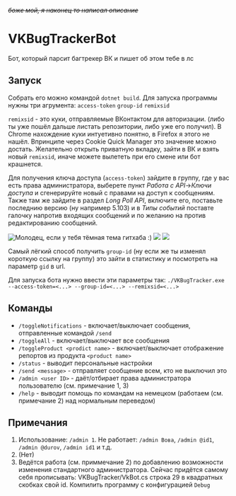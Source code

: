 ~~_боже мой, я наконец то написал описание_~~

# VKBugTrackerBot

Бот, который парсит багтрекер ВК и пишет об этом тебе в лс

## Запуск

Собрать его можно командой `dotnet build`. Для запуска программы нужны три агрумента: `access-token` `group-id` `remixsid`

`remixsid` - это куки, отправляемые ВКонтактом для авторизации. (либо ты уже пошёл дальше листать репозитории, либо уже его получил).
В Chrome нахождение куки интуетивно понятно, в Firefox я этого не нашёл. Впринципе через Cookie Quick Manager это значение можно достать.
Желательно открыть приватную вкладку, зайти в ВК и взять новый `remixsid`, иначе можете вылететь при его смене или бот крашнется.

Для получения ключа доступа (`access-token`) зайдите в группу, где у вас есть права администратора, выберете пункт _Работа с API_->_Ключи доступа_ и сгенерируйте новый с правами на доступ к сообщениям.
Также там же зайдите в раздел _Long Poll API_, включите его, поставьте последнию версию (ну например 5.103) и в _Типы событий_ поставте галочку напротив входящих сообщений и по желанию на против редактированию сообщений.

![Молодец, если у тебя тёмная тема гитхаба :)](https://sun3-10.userapi.com/wUQKtd-oUKBpx3y_XvMgAIjkXuR0l8urb8oMew/T26M3Cb5OSM.jpg)
![](https://sun3-13.userapi.com/nswWvrk4_vQIGijD8kqI0FwnE2HjBR7CgXAawg/hMFC0Zvcodc.jpg)
![](https://sun3-13.userapi.com/CW1fTiNujTaf20_Fgiti1s0Uf0ODvbYyizBn4A/sRpb6kILDjc.jpg)

Самый лёгкий способ получить `group-id` (ну если же ты изменял короткую ссылку на группу) это зайти в статистику и посмотреть на параметр `gid` в url.

Для запуска бота нужно ввести эти параметры так: `./VKBugTracker.exe --access-token=<...> --group-id=<...> --remixsid=<...>`

## Команды
* `/toggleNotifications` - включает/выключает сообщения, отправленные командой `/send`
* `/toggleAll` - включает/выключает все сообщения
* `/toggleProduct <prodict name>` - включает/выключает отображение репортов из продукта `<product name>` 
* `/status` - выводит персональные настройки
* `/send <message>` - отправляет сообщение всем, кто не выключил это
* `/admin <user ID>` - даёт/отбирает права администратора пользователю (см. примечание 1, 3)
* `/help` - выводит помощь по командам на немецком (работаем (см. примечание 2) над нормальным переведом)

## Примечания

1. Использование: `/admin 1`. Не работает: `/admin Вова`, `/admin @id1`, `/admin @durov`, `/admin id1` и т.д.
2. (Нет)
3. Ведётся работа (см. приммечание 2) по добавлению возможности изменения стандартного администратора. Сейчас придётся самому себя прописывать: VKBugTracker/VkBot.cs  строка 29 в квадратных скобках свой id. Компилить программу с конфигурацией `Debug`
